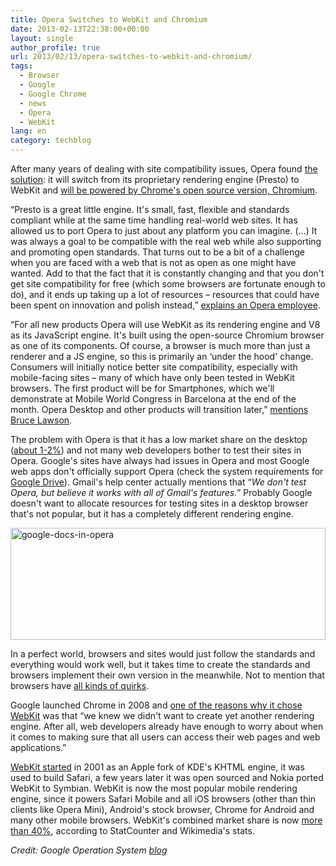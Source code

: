 ```yaml
---
title: Opera Switches to WebKit and Chromium
date: 2013-02-13T22:38:00+00:00
layout: single
author_profile: true
url: 2013/02/13/opera-switches-to-webkit-and-chromium/
tags:
  - Browser
  - Google
  - Google Chrome
  - news
  - Opera
  - WebKit
lang: en
category: techblog
---
```

After many years of dealing with site compatibility issues, Opera found [the solution](http://my.opera.com/haavard/blog/2013/02/13/webkit): it will switch from its proprietary rendering engine (Presto) to WebKit and [will be powered by Chrome's open source version, Chromium](http://my.opera.com/ODIN/blog/300-million-users-and-move-to-webkit).

&#8220;Presto is a great little engine. It's small, fast, flexible and standards compliant while at the same time handling real-world web sites. It has allowed us to port Opera to just about any platform you can imagine. (&#8230;) It was always a goal to be compatible with the real web while also supporting and promoting open standards. That turns out to be a bit of a challenge when you are faced with a web that is not as open as one might have wanted. Add to that the fact that it is constantly changing and that you don't get site compatibility for free (which some browsers are fortunate enough to do), and it ends up taking up a lot of resources &#8211; resources that could have been spent on innovation and polish instead,&#8221; [explains an Opera employee](http://my.opera.com/haavard/blog/2013/02/13/webkit).

&#8220;For all new products Opera will use WebKit as its rendering engine and V8 as its JavaScript engine. It's built using the open-source Chromium browser as one of its components. Of course, a browser is much more than just a renderer and a JS engine, so this is primarily an &#8216;under the hood' change. Consumers will initially notice better site compatibility, especially with mobile-facing sites &#8211; many of which have only been tested in WebKit browsers. The first product will be for Smartphones, which we'll demonstrate at Mobile World Congress in Barcelona at the end of the month. Opera Desktop and other products will transition later,&#8221; [mentions Bruce Lawson](http://my.opera.com/ODIN/blog/300-million-users-and-move-to-webkit).

The problem with Opera is that it has a low market share on the desktop ([about 1-2%](http://en.wikipedia.org/wiki/Usage_share_of_web_browsers#StatCounter_.28July_2008_to_present.29)) and not many web developers bother to test their sites in Opera. Google's sites have always had issues in Opera and most Google web apps don't officially support Opera (check the system requirements for [Google Drive](http://support.google.com/drive/bin/answer.py?hl=en&answer=2375082)). Gmail's help center actually mentions that &#8220;_We don't test Opera, but believe it works with all of Gmail's features._&#8221; Probably Google doesn't want to allocate resources for testing sites in a desktop browser that's not popular, but it has a completely different rendering engine.

<a href="http://lh3.ggpht.com/-NWw2ge0Eu54/URwOul0ML0I/AAAAAAAAHus/xfUMqCWOZDA/s1600-h/google-docs-in-opera%25255B6%25255D.jpg" target="_blank"><img title="google-docs-in-opera" border="0" alt="google-docs-in-opera" src="http://lh5.ggpht.com/-y7vrRig_9gk/URwOwvOu_GI/AAAAAAAAHu0/qbObNH7zgVI/google-docs-in-opera_thumb%25255B4%25255D.jpg?imgmax=800" width="504" height="179" /></a> 

In a perfect world, browsers and sites would just follow the standards and everything would work well, but it takes time to create the standards and browsers implement their own version in the meanwhile. Not to mention that browsers have [all kinds of quirks](http://www.quirksmode.org/compatibility.html).

Google launched Chrome in 2008 and [one of the reasons why it chose WebKit](http://blog.chromium.org/2008/09/chrome-3s-webkit.html) was that &#8220;we knew we didn't want to create yet another rendering engine. After all, web developers already have enough to worry about when it comes to making sure that all users can access their web pages and web applications.&#8221;

[WebKit started](http://en.wikipedia.org/wiki/WebKit) in 2001 as an Apple fork of KDE's KHTML engine, it was used to build Safari, a few years later it was open sourced and Nokia ported WebKit to Symbian. WebKit is now the most popular mobile rendering engine, since it powers Safari Mobile and all iOS browsers (other than thin clients like Opera Mini), Android's stock browser, Chrome for Android and many other mobile browsers. WebKit's combined market share is now [more than 40%](http://en.wikipedia.org/wiki/Usage_share_of_web_browsers#StatCounter_.28July_2008_to_present.29), according to StatCounter and Wikimedia's stats.

_Credit: Google Operation System <a href="http://googlesystem.blogspot.com/" target="_blank">blog</a>_